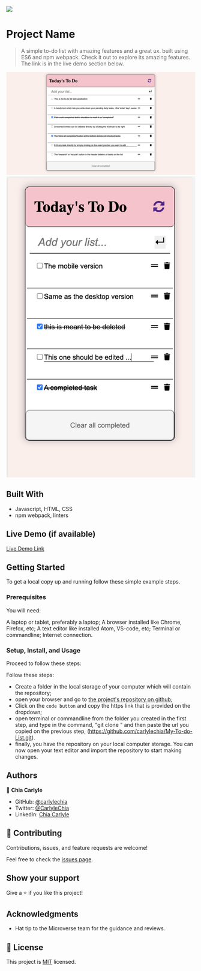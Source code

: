 ![](https://img.shields.io/badge/Microverse-blueviolet)

# Project Name

> A simple to-do list with amazing features and a great ux. built using ES6 and npm webpack. Check it out to explore its amazing features. The link is in the live demo section below.

![desktop-version](desktop.png)
![mobile-version](mobile.png)


## Built With

- Javascript, HTML, CSS
- npm webpack, linters

## Live Demo (if available)

[Live Demo Link](https://carlylechia.github.io/My-To-do-List/)


## Getting Started

To get a local copy up and running follow these simple example steps.

### Prerequisites

You will need:

A laptop or tablet, preferably a laptop;
A browser installed like Chrome, Firefox, etc;
A text editor like installed Atom, VS-code, etc;
Terminal or commandline;
Internet connection.

### Setup, Install, and Usage

Proceed to follow these steps:

Follow these steps:

- Create a folder in the local storage of your computer which will contain the repository;
- open your browser and go to [the project's repository on github](https://github.com/carlylechia/My-To-do-List);
- Click on the `code button` and copy the https link that is provided on the dropdown;
- open terminal or commandline from the folder you created in the first step, and type in the command, "git clone " and then paste the url you copied on the previous step, (https://github.com/carlylechia/My-To-do-List.git).
- finally, you have the repository on your local computer storage. You can now open your text editor and import the repository to start making changes.

## Authors

👤 **Chia Carlyle**

- GitHub: [@carlylechia](https://github.com/carlylechia)
- Twitter: [@CarlyleChia](https://twitter.com/CarlyleChia)
- LinkedIn: [Chia Carlyle](https://linkedin.com/in/chia-carlyle)

## 🤝 Contributing

Contributions, issues, and feature requests are welcome!

Feel free to check the [issues page](https://github.com/carlylechia/My-To-do-List/issues).

## Show your support

Give a ⭐️ if you like this project!

## Acknowledgments

- Hat tip to the Microverse team for the guidance and reviews.

## 📝 License

This project is [MIT](./MIT.md) licensed.
